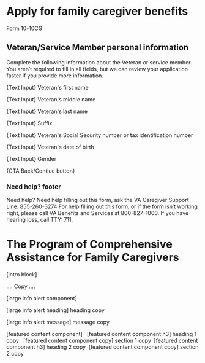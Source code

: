 # Apply for family caregiver benefits
Form 10-10CG

## Veteran/Service Member personal information

Complete the following information about the Veteran or service member. You aren’t required to fill in all fields, but we can review your application faster if you provide more information.

{Text Input} Veteran's first name

{Text Input} Veteran's middle name 

{Text Input} Veteran's last name 

{Text Input} Suffix 

{Text Input} Veteran's Social Security number or tax identification number

{Text Input} Veteran's date of birth

{Text Input} Gender

{CTA Back/Contiue button} 


### Need help? footer  

Need help?
Need help filling out this form,  ask the VA Caregiver Support Line: 
855-260-3274
For help filling out this form, or if the form isn’t working right, please call VA Benefits and Services at 800-827-1000.
If you have hearing loss, call TTY: 711.

# The Program of Comprehensive Assistance for Family Caregivers	

[intro block]

.... Copy ....

[large info alert component]

[large info alert heading] heading copy

[large info alert message] message copy

[featured content component]
​
​	[featured content component h3] heading 1 copy
​
​	[featured content component copy] section 1 copy
​
​	[featured content component h3] heading 2 copy
​
[featured content component copy] section 2 copy
